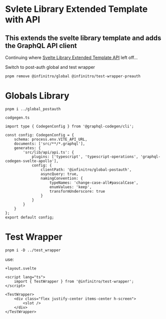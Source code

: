 # Svlete Library Extended Template with API

## This extends the svelte library template and adds the GraphQL API client

Continuing where [Svelte Library Extended Template API](../template_extended_api/) left off...

Switch to post-auth global and test wrapper

    pnpm remove @infinitro/global @infinitro/test-wrapper-preauth

# Globals Library

    pnpm i ../global_postauth

`codgegen.ts`

    import type { CodegenConfig } from '@graphql-codegen/cli';

    const config: CodegenConfig = {
        schema: process.env.VITE_API_URL,
        documents: ['src/**/*.graphql'],
        generates: {
            'src/lib/api/api.ts': {
                plugins: ['typescript', 'typescript-operations', 'graphql-codegen-svelte-apollo'],
                config: {
                    clientPath: '@infinitro/global-postauth',
                    asyncQuery: true,
                    namingConvention: {
                        typeNames: 'change-case-all#pascalCase',
                        enumValues: 'keep',
                        transformUnderscore: true
                    }
                }
            }
        }
    };
    export default config;

# Test Wrapper

    pnpm i -D ../test_wrapper

use:

`+layout.svelte`

    <script lang="ts">
        import { TestWrapper } from '@infinitro/test-wrapper';
    </script>

    <TestWrapper>
        <div class="flex justify-center items-center h-screen">
            <slot />
        </div>
    </TestWrapper>
